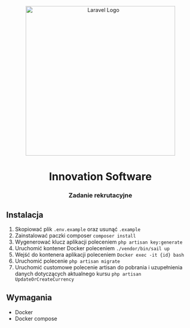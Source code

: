 <p align="center"><a href="https://laravel.com" target="_blank"><img src="https://raw.githubusercontent.com/laravel/art/master/logo-lockup/5%20SVG/2%20CMYK/1%20Full%20Color/laravel-logolockup-cmyk-red.svg" width="400" alt="Laravel Logo"></a></p>

# <center>Innovation Software</center>
### <center>Zadanie rekrutacyjne</center>

## Instalacja

1) Skopiować plik ``.env.example``  oraz usunąć `.example`
2) Zainstalować paczki composer ``composer install``
3) Wygenerować klucz aplikacji poleceniem ``php artisan key:generate``
4) Uruchomić kontener Docker poleceniem ``./vendor/bin/sail up``
5) Wejść do kontenera aplikacji poleceniem ``Docker exec -it {id} bash``
6) Uruchomić polecenie ``php artisan migrate``
7) Uruchomić customowe polecenie artisan do pobrania i uzupełnienia danych dotyczących aktualnego kursu ``php artisan UpdateOrCreateCurrency``


## Wymagania
 - Docker
 - Docker compose
